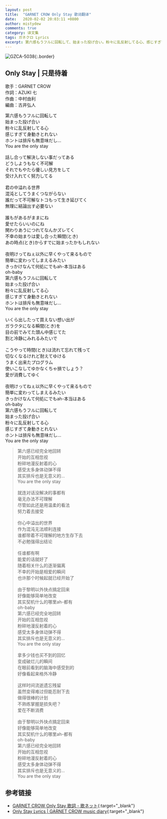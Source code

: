 ```yaml
---
layout: post
title:  "GARNET CROW Only Stay 歌词翻译"
date:   2020-02-02 20:03:11 +0800
author: mistydew
comments: true
category: 译文集
tags: ガネクロ Lyrics
excerpt: 第六感もうフルに回転して、始まった投げ合い。粉々に乱反射してる心、感じすぎて身動きとれない。ホントは排斥も無意味だし…You are the only stay。
---
```

![GZCA-5038](https://crowsub.github.io/assets/images/discography/album/GZCA-5038.jpg){:.border}

## Only Stay | 只是待着

歌手：GARNET CROW<br>
作詞：AZUKI 七<br>
作曲：中村由利<br>
編曲：古井弘人

<div class="lyric-original">
<p>
第六感もうフルに回転して<br>
始まった投げ合い<br>
粉々に乱反射してる心<br>
感じすぎて身動きとれない<br>
ホントは排斥も無意味だし…<br>
You are the only stay<br>
<br>
話し合って解決しない事だってある<br>
どうしようもなく不可解<br>
それでもやたら優しい見方をして<br>
受け入れてく努力してる<br>
<br>
君の中溢れる世界<br>
混沌としてうまくつながらない<br>
誰だって不可解なトコもって生き延びてく<br>
無理に結論出す必要ない<br>
<br>
誰もがあるがままにね<br>
愛せたらいいのにね<br>
関わりあうにつれてなんかズレてく<br>
不幸の始まりは愛し合った瞬間(とき)<br>
あの時点(とき)からすでに始まったかもしれない<br>
<br>
夜明けってねぇ以外に早くやって来るもので<br>
簡単に変わってしまえるみたい<br>
きっかけなんて何処にでもah-本当はある<br>
oh-baby<br>
第六感もうフルに回転して<br>
始まった投げ合い<br>
粉々に乱反射してる心<br>
感じすぎて身動きとれない<br>
ホントは排斥も無意味だし…<br>
You are the only stay<br>
<br>
いくら出したって買えない想い出が<br>
ガラクタになる瞬間(とき)を<br>
目の前でみてた頭ん中感じてた<br>
割と冷静にみれるみたいで<br>
<br>
こうやって時間(とき)は流れて忘れて残って<br>
切なくなるけれど耐えてゆける<br>
うまく出来たプログラム<br>
使いこなしてゆかなくちゃ損でしょう？<br>
愛が消費してゆく<br>
<br>
夜明けってねぇ以外に早くやって来るもので<br>
簡単に変わってしまえるみたい<br>
きっかけなんて何処にでもah-本当はある<br>
oh-baby<br>
第六感もうフルに回転して<br>
始まった投げ合い<br>
粉々に乱反射してる心<br>
感じすぎて身動きとれない<br>
ホントは排斥も無意味だし…<br>
You are the only stay
</p>
</div>

<div class="lyric-translation">
<blockquote>
第六感已经完全地回转<br>
开始的互相忽视<br>
粉碎地漫反射着的心<br>
感受太多身体动弹不得<br>
其实排斥也是无意义的...<br>
You are the only stay<br>
<br>
就连对话没解决的事都有<br>
毫无办法不可理解<br>
尽管如此还是用温柔的看法<br>
努力着去接受<br>
<br>
你心中溢出的世界<br>
作为混沌无法顺利连接<br>
谁都带着不可理解的地方生存下去<br>
不必勉强得出结论<br>
<br>
任谁都有啊<br>
能爱的话就好了<br>
随着相关什么的逐渐偏离<br>
不幸的开始是相爱的瞬间<br>
也许那个时候起就已经开始了<br>
<br>
由于黎明以外快点搞定回来<br>
好像能够简单地改变<br>
其实契机什么的哪里ah-都有<br>
oh-baby<br>
第六感已经完全地回转<br>
开始的互相忽视<br>
粉碎地漫反射着的心<br>
感受太多身体动弹不得<br>
其实排斥也是无意义的...<br>
You are the only stay<br>
<br>
拿多少钱也买不到的回忆<br>
变成破烂儿的瞬间<br>
在眼前看到的脑海中感受到的<br>
好像看起来格外冷静<br>
<br>
这样时间流逝遗忘残留<br>
虽然变得难过但能忍耐下去<br>
做得很棒的计划<br>
不熟练掌握是损失吧？<br>
爱在不断消费<br>
<br>
由于黎明以外快点搞定回来<br>
好像能够简单地改变<br>
其实契机什么的哪里ah-都有<br>
oh-baby<br>
第六感已经完全地回转<br>
开始的互相忽视<br>
粉碎地漫反射着的心<br>
感受太多身体动弹不得<br>
其实排斥也是无意义的...<br>
You are the only stay
</blockquote>
</div>

## 参考链接

* [GARNET CROW Only Stay 歌詞 - 歌ネット](https://www.uta-net.com/song/20209){:target="_blank"}
* [Only Stay Lyrics \| GARNET CROW music diary](https://crowsub.github.io/lyrics/original/Only%20Stay.html){:target="_blank"}

